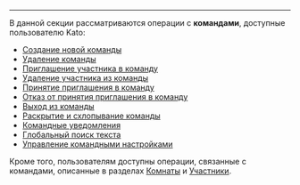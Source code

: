 ***

В данной секции рассматриваются операции с **командами**, доступные пользователю Kato:

 - [Создание новой команды](/articles/ru/faq/list#how-to-create-a-new-team)
 - [Удаление команды](/articles/ru/faq/list#how-to-delete-a-team)
 - [Приглашение участника в команду](/articles/ru/faq/list#how-to-invite-a-member)
 - [Удаление участника из команды](/articles/ru/faq/list#how-to-delete-a-member)
 - [Принятие приглашения в команду](/articles/ru/faq/list#how-to-accept)
 - [Отказ от принятия приглашения в команду](/articles/ru/faq/list#how-to-decline)
 - [Выход из команды](/articles/ru/faq/list#how-to-leave)
 - [Раскрытие и схлопывание команды](/articles/ru/faq/list#how-to-expand-and-collapse-a-team)
 - [Командные уведомления](/articles/ru/faq/list#what-is-a-team-pill)
 - [Глобальный поиск текста](/articles/ru/faq/list#what-is-global-search)
 - [Управление командными настройками](/articles/ru/faq/list#about-team-settings)

Кроме того, пользователям доступны операции, связанные с командами, описанные в разделах [Комнаты](/articles/ru/rooms/operations/) и [Участники](/articles/ru/members/operations/).

